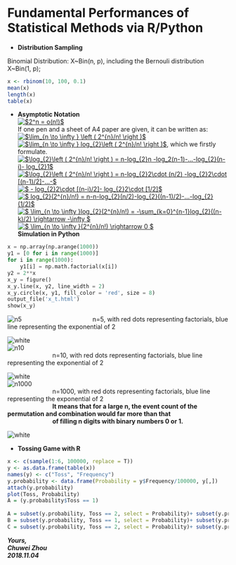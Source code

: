 # Fundamental Performances of Statistical Methods via R/Python

- **Distribution Sampling**

Binomial Distribution: X~Bin(n, p), including the Bernouli distribution X~Bin(1, p);                
``` r
x <- rbinom(10, 100, 0.1)
mean(x)
length(x)
table(x)

```


- **Asymptotic Notation**                    
<a href="https://www.codecogs.com/eqnedit.php?latex=$2^n&space;=&space;o(n!)$" target="_blank"><img src="https://latex.codecogs.com/gif.latex?$2^n&space;=&space;o(n!)$" title="$2^n = o(n!)$" /></a>                    
If one pen and a sheet of A4 paper are given, it can be written as:                
<a href="https://www.codecogs.com/eqnedit.php?latex=$\lim_{n&space;\to&space;\infty&space;}&space;\left&space;(&space;2^{n}/n!&space;\right&space;)$" target="_blank"><img src="https://latex.codecogs.com/gif.latex?$\lim_{n&space;\to&space;\infty&space;}&space;\left&space;(&space;2^{n}/n!&space;\right&space;)$" title="$\lim_{n \to \infty } \left ( 2^{n}/n! \right )$" /></a>                      
<a href="https://www.codecogs.com/eqnedit.php?latex=$\lim_{n&space;\to&space;\infty&space;}&space;log_{2}\left&space;(&space;2^{n}/n!&space;\right&space;)$" target="_blank"><img src="https://latex.codecogs.com/gif.latex?$\lim_{n&space;\to&space;\infty&space;}&space;log_{2}\left&space;(&space;2^{n}/n!&space;\right&space;)$" title="$\lim_{n \to \infty } log_{2}\left ( 2^{n}/n! \right )$" /></a>,
which we firstly formulate.           
<a href="https://www.codecogs.com/eqnedit.php?latex=$\log_{2}\left&space;(&space;2^{n}/n!&space;\right&space;)&space;=&space;n-log_{2}n&space;-log_2(n-1)-...-log_{2}(n-i)-&space;log_{2}1$" target="_blank"><img src="https://latex.codecogs.com/gif.latex?$\log_{2}\left&space;(&space;2^{n}/n!&space;\right&space;)&space;=&space;n-log_{2}n&space;-log_2(n-1)-...-log_{2}(n-i)-&space;log_{2}1$" title="$\log_{2}\left ( 2^{n}/n! \right ) = n-log_{2}n -log_2(n-1)-...-log_{2}(n-i)- log_{2}1$" /></a>            
<a href="https://www.codecogs.com/eqnedit.php?latex=$\log_{2}\left&space;(&space;2^{n}/n!&space;\right&space;)&space;=&space;n-log_{2}2\cdot&space;(n/2)&space;-log_{2}2\cdot&space;[(n-1)/2]-...-$" target="_blank"><img src="https://latex.codecogs.com/gif.latex?$\log_{2}\left&space;(&space;2^{n}/n!&space;\right&space;)&space;=&space;n-log_{2}2\cdot&space;(n/2)&space;-log_{2}2\cdot&space;[(n-1)/2]-...-$" title="$\log_{2}\left ( 2^{n}/n! \right ) = n-log_{2}2\cdot (n/2) -log_{2}2\cdot [(n-1)/2]-...-$" /></a>              
<a href="https://www.codecogs.com/eqnedit.php?latex=$&space;-&space;log_{2}2\cdot&space;[(n-i)/2]-&space;log_{2}2\cdot&space;[1/2]$" target="_blank"><img src="https://latex.codecogs.com/gif.latex?$&space;-&space;log_{2}2\cdot&space;[(n-i)/2]-&space;log_{2}2\cdot&space;[1/2]$" title="$ - log_{2}2\cdot [(n-i)/2]- log_{2}2\cdot [1/2]$" /></a>             
<a href="https://www.codecogs.com/eqnedit.php?latex=$&space;log_{2}(2^{n}/n!)&space;=&space;n-n-log_{2}(n/2)-log_{2}((n-1)/2)-...-log_{2}(1/2)$" target="_blank"><img src="https://latex.codecogs.com/gif.latex?$&space;log_{2}(2^{n}/n!)&space;=&space;n-n-log_{2}(n/2)-log_{2}((n-1)/2)-...-log_{2}(1/2)$" title="$ log_{2}(2^{n}/n!) = n-n-log_{2}(n/2)-log_{2}((n-1)/2)-...-log_{2}(1/2)$" /></a>         
<a href="https://www.codecogs.com/eqnedit.php?latex=$&space;\lim_{n&space;\to&space;\infty&space;}log_{2}(2^{n}/n!)&space;=&space;-\sum_{k=0}^{n-1}log_{2}((n-k)/2)&space;\rightarrow&space;-\infty&space;$" target="_blank"><img src="https://latex.codecogs.com/gif.latex?$&space;\lim_{n&space;\to&space;\infty&space;}log_{2}(2^{n}/n!)&space;=&space;-\sum_{k=0}^{n-1}log_{2}((n-k)/2)&space;\rightarrow&space;-\infty&space;$" title="$ \lim_{n \to \infty }log_{2}(2^{n}/n!) = -\sum_{k=0}^{n-1}log_{2}((n-k)/2) \rightarrow -\infty $" /></a>                 
<a href="https://www.codecogs.com/eqnedit.php?latex=$&space;\lim_{n&space;\to&space;\infty&space;}(2^{n}/n!)&space;\rightarrow&space;0&space;$" target="_blank"><img src="https://latex.codecogs.com/gif.latex?$&space;\lim_{n&space;\to&space;\infty&space;}(2^{n}/n!)&space;\rightarrow&space;0&space;$" title="$ \lim_{n \to \infty }(2^{n}/n!) \rightarrow 0 $" /></a>                
**Simulation in Python**      

``` python
x = np.array(np.arange(1000))
y1 = [0 for i in range(1000)]
for i in range(1000):    
    y1[i] = np.math.factorial(x[i])
y2 = 2**x
x_y = figure()
x_y.line(x, y2, line_width = 2)
x_y.circle(x, y1, fill_color = 'red', size = 8)
output_file('x_t.html')
show(x_y)
```                 
![n5](https://github.com/zhouchw5/Course_study_uk.github.io/blob/Data-Analysis_R_review_20181104/n5.png)
&nbsp; &nbsp; &nbsp; &nbsp; &nbsp; &nbsp; &nbsp; &nbsp; &nbsp; &nbsp; &nbsp; &nbsp; &nbsp; &nbsp; &nbsp; &nbsp; &nbsp; &nbsp; &nbsp; &nbsp; n=5, with red dots representing factorials, blue line representing the exponential of 2              
             
![white](https://github.com/zhouchw5/Course_study_uk.github.io/blob/Data-Analysis_R_review_20181104/white.png)                  
![n10](https://github.com/zhouchw5/Course_study_uk.github.io/blob/Data-Analysis_R_review_20181104/n10.png)             
 &nbsp; &nbsp; &nbsp; &nbsp; &nbsp; &nbsp; &nbsp; &nbsp; &nbsp; &nbsp; &nbsp; &nbsp; &nbsp; n=10, with red dots representing factorials, blue line representing the exponential of 2                      
             
![white](https://github.com/zhouchw5/Course_study_uk.github.io/blob/Data-Analysis_R_review_20181104/white.png)             
![n1000](https://github.com/zhouchw5/Course_study_uk.github.io/blob/Data-Analysis_R_review_20181104/n1000.png)                       
 &nbsp; &nbsp; &nbsp; &nbsp; &nbsp; &nbsp; &nbsp; &nbsp; &nbsp; &nbsp; &nbsp; &nbsp; &nbsp; n=1000, with red dots representing factorials, blue line representing the exponential of 2              
 &nbsp; &nbsp; &nbsp; &nbsp; &nbsp; &nbsp; &nbsp; &nbsp; &nbsp; &nbsp; &nbsp; &nbsp; &nbsp; **It means that for a large n, the event count of the permutation and combination would far more than that**               
 &nbsp; &nbsp; &nbsp; &nbsp; &nbsp; &nbsp; &nbsp; &nbsp; &nbsp; &nbsp; &nbsp; &nbsp; &nbsp; **of filling n digits with binary numbers 0 or 1.**                
                    
                    
![white](https://github.com/zhouchw5/Course_study_uk.github.io/blob/Data-Analysis_R_review_20181104/white.png)              
- **Tossing Game with R**                
```R
x <- c(sample(1:6, 100000, replace = T))
y <- as.data.frame(table(x))
names(y) <- c("Toss", "Frequency")
y.probability <- data.frame(Probability = y$Frequency/100000, y[,])
attach(y.probability)
plot(Toss, Probability)
A = (y.probability$Toss == 1)                
           
A = subset(y.probability, Toss == 2, select = Probability)+ subset(y.probability, Toss == 4, select = Probability)+ subset(y.probability, Toss == 6, select = Probability)
B = subset(y.probability, Toss == 1, select = Probability)+ subset(y.probability, Toss == 2, select = Probability)+ subset(y.probability, Toss == 3, select = Probability) + subset(y.probability, Toss == 4, select = Probability)
C = subset(y.probability, Toss == 2, select = Probability)+ subset(y.probability, Toss == 4, select = Probability)           
```
                    











 











                    
              

_**Yours,**_             
_**Chuwei Zhou**_             
_**2018.11.04**_
   


       

